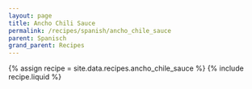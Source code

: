 ```yaml
---
layout: page
title: Ancho Chili Sauce
permalink: /recipes/spanish/ancho_chile_sauce
parent: Spanisch
grand_parent: Recipes
---
```

{% assign recipe = site.data.recipes.ancho_chile_sauce %}
{% include recipe.liquid %}